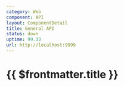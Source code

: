 ```yaml
---
category: Web
component: API
layout: ComponentDetail
title: General API
status: down
uptime: 99.33
url: http://localhost:9999
---
```


# {{ $frontmatter.title }}

